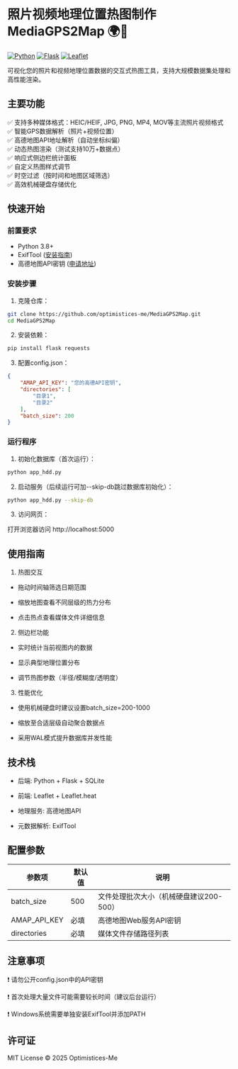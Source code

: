 # 照片视频地理位置热图制作 MediaGPS2Map  🌍📸


[![Python](https://img.shields.io/badge/Python-3.8%2B-blue)](https://www.python.org/)
[![Flask](https://img.shields.io/badge/Flask-2.0%2B-lightgrey)](https://flask.palletsprojects.com/)
[![Leaflet](https://img.shields.io/badge/Leaflet-1.7.1-brightgreen)](https://leafletjs.com/)

可视化您的照片和视频地理位置数据的交互式热图工具，支持大规模数据集处理和高性能渲染。

## 主要功能

✅ 支持多种媒体格式：HEIC/HEIF, JPG, PNG, MP4, MOV等主流照片视频格式  
✅ 智能GPS数据解析（照片+视频位置）  
✅ 高德地图API地址解析（自动坐标纠偏）  
✅ 动态热图渲染（测试支持10万+数据点）  
✅ 响应式侧边栏统计面板  
✅ 自定义热图样式调节  
✅ 时空过滤（按时间和地图区域筛选）  
✅ 高效机械硬盘存储优化

## 快速开始

### 前置要求
- Python 3.8+
- ExifTool ([安装指南](https://exiftool.org/install.html))
- 高德地图API密钥 ([申请地址](https://lbs.amap.com/))

### 安装步骤

1. 克隆仓库：
```bash
git clone https://github.com/optimistices-me/MediaGPS2Map.git
cd MediaGPS2Map
```
2. 安装依赖：
```bash
pip install flask requests
```
3. 配置config.json：

```json
{
    "AMAP_API_KEY": "您的高德API密钥",
    "directories": [
        "目录1",
        "目录2"
    ],
    "batch_size": 200
}
```
### 运行程序
1. 初始化数据库（首次运行）：

```bash
python app_hdd.py
```
2. 启动服务（后续运行可加--skip-db跳过数据库初始化）：

```bash
python app_hdd.py --skip-db
```
3. 访问网页： 

打开浏览器访问 http://localhost:5000

## 使用指南
1. 热图交互

- 拖动时间轴筛选日期范围

- 缩放地图查看不同层级的热力分布

- 点击热点查看媒体文件详细信息

2. 侧边栏功能

- 实时统计当前视图内的数据

- 显示典型地理位置分布

- 调节热图参数（半径/模糊度/透明度）

3. 性能优化

- 使用机械硬盘时建议设置batch_size=200-1000

- 缩放至合适层级自动聚合数据点

- 采用WAL模式提升数据库并发性能

## 技术栈
- 后端: Python + Flask + SQLite

- 前端: Leaflet + Leaflet.heat

- 地理服务: 高德地图API

- 元数据解析: ExifTool

## 配置参数
| 参数项          | 默认值 | 说明                      |
|--------------|-----|-------------------------|
| batch_size   | 500 | 文件处理批次大小（机械硬盘建议200-500） |
| AMAP_API_KEY | 必填  | 高德地图Web服务API密钥          |
|directories| 必填| 媒体文件存储路径列表              |
## 注意事项
❗ 请勿公开config.json中的API密钥

❗ 首次处理大量文件可能需要较长时间（建议后台运行）

❗ Windows系统需要单独安装ExifTool并添加PATH

## 许可证
MIT License © 2025 Optimistices-Me